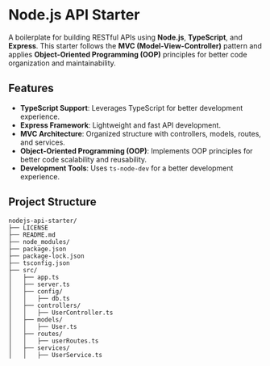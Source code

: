 # Node.js API Starter

A boilerplate for building RESTful APIs using **Node.js**, **TypeScript**, and **Express**. This starter follows the **MVC (Model-View-Controller)** pattern and applies **Object-Oriented Programming (OOP)** principles for better code organization and maintainability.

## Features

- **TypeScript Support**: Leverages TypeScript for better development experience.
- **Express Framework**: Lightweight and fast API development.
- **MVC Architecture**: Organized structure with controllers, models, routes, and services.
- **Object-Oriented Programming (OOP)**: Implements OOP principles for better code scalability and reusability.
- **Development Tools**: Uses `ts-node-dev` for a better development experience.

## Project Structure

```
nodejs-api-starter/
├── LICENSE
├── README.md
├── node_modules/
├── package.json
├── package-lock.json
├── tsconfig.json
├── src/
│   ├── app.ts
│   ├── server.ts
│   ├── config/
│   │   ├── db.ts
│   ├── controllers/
│   │   ├── UserController.ts
│   ├── models/
│   │   ├── User.ts
│   ├── routes/
│   │   ├── userRoutes.ts
│   ├── services/
│   │   ├── UserService.ts
```